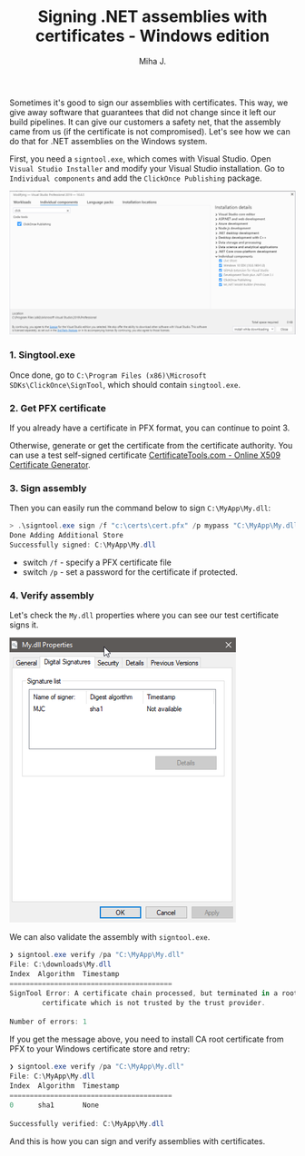 ﻿---
layout: post
title: Signing .NET assemblies with certificates - Windows edition
excerpt_separator: <!--more-->
author: Miha J.
tags: c# signing certificate pfx
---

Sometimes it's good to sign our assemblies with certificates. This way, we give away software that guarantees that did not change since it left our build pipelines. It can give our customers a safety net, that the assembly came from us (if the certificate is not compromised). Let's see how we can do that for .NET assemblies on the Windows system.

First, you need a `signtool.exe`, which comes with Visual Studio. Open `Visual Studio Installer` and modify your Visual Studio installation. Go to `Individual components` and add the `ClickOnce Publishing` package.

![VS click once](../images/2021-02-14-vs_click_once.png)

### 1. Singtool.exe
Once done, go to `C:\Program Files (x86)\Microsoft SDKs\ClickOnce\SignTool`, which should contain `singtool.exe`.

### 2. Get PFX certificate
If you already have a certificate in PFX format, you can continue to point 3.

Otherwise, generate or get the certificate from the certificate authority. You can use a test self-signed certificate [CertificateTools.com - Online X509 Certificate Generator](https://certificatetools.com/).

### 3. Sign assembly
Then you can easily run the command below to sign `C:\MyApp\My.dll`:

```powershell
> .\signtool.exe sign /f "c:\certs\cert.pfx" /p mypass "C:\MyApp\My.dll"
Done Adding Additional Store
Successfully signed: C:\MyApp\My.dll
```
- switch `/f` - specify a PFX certificate file
- switch `/p` - set a password for the certificate if protected.

### 4. Verify assembly
Let's check the `My.dll` properties where you can see our test certificate signs it.

![VS click once](../images/2021-02-14-signed.png)

We can also validate the assembly with `signtool.exe`.

```powershell
❯ signtool.exe verify /pa "C:\MyApp\My.dll"
File: C:\downloads\My.dll
Index  Algorithm  Timestamp
========================================
SignTool Error: A certificate chain processed, but terminated in a root
        certificate which is not trusted by the trust provider.

Number of errors: 1
```
If you get the message above, you need to install CA root certificate from PFX to your Windows certificate store and retry:

```powershell
❯ signtool.exe verify /pa "C:\MyApp\My.dll"
File: C:\MyApp\My.dll
Index  Algorithm  Timestamp
========================================
0      sha1       None

Successfully verified: C:\MyApp\My.dll
```
And this is how you can sign and verify assemblies with certificates.
